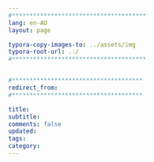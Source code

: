 ```yaml
---
#**************************************
lang: en-AU
layout: page

typora-copy-images-to: ../assets/img
typora-root-url: ../
#**************************************


#*************************************
redirect_from:
#*************************************

title: 
subtitle: 
comments: false
updated:
tags:
category:
---
```




